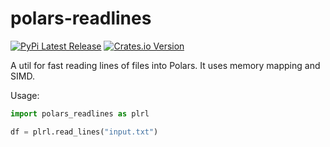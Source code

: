 # polars-readlines

[![PyPi Latest Release](https://img.shields.io/pypi/v/polars-readlines)](https://pypi.org/project/polars-readlines)
[![Crates.io Version](https://img.shields.io/crates/v/polars-readlines)](https://crates.io/crates/polars-readlines)

A util for fast reading lines of files into Polars.
It uses memory mapping and SIMD.

Usage:

```python
import polars_readlines as plrl

df = plrl.read_lines("input.txt")
```
